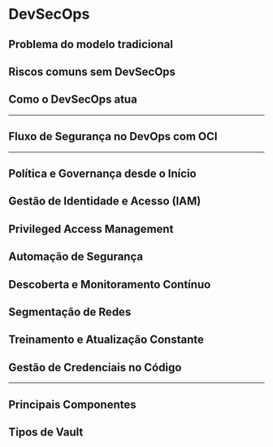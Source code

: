 # DevSecOps

## Problema do modelo tradicional
## Riscos comuns sem DevSecOps
## Como o DevSecOps atua

---

## Fluxo de Segurança no DevOps com OCI

---

## Política e Governança desde o Início
## **Gestão de Identidade e Acesso (IAM)**
## Privileged Access Management
## Automação de Segurança
## Descoberta e Monitoramento Contínuo
## Segmentação de Redes
## Treinamento e Atualização Constante
## Gestão de Credenciais no Código

---

## Principais Componentes
## Tipos de Vault
